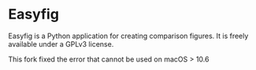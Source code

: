 Easyfig
=======

Easyfig is a Python application for creating comparison figures. It is freely available under a GPLv3 license.

This fork fixed the error that cannot be used on macOS > 10.6